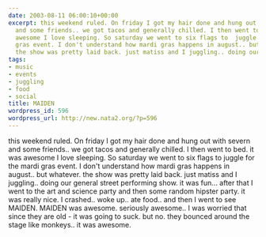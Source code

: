 ```yaml
---
date: 2003-08-11 06:00:10+00:00
excerpt: this weekend ruled. On friday I got my hair done and hung out with severn
  and some friends.. we got tacos and generally chilled. I then went to bed. it was
  awesome I love sleeping. So saturday we went to six flags to  juggle for the mardi
  gras event. I don't understand how mardi gras happens in august.. but whatever.
  the show was pretty laid back. just matiss and I juggling.. doing our general s...
tags:
- music
- events
- juggling
- food
- social
title: MAIDEN
wordpress_id: 596
wordpress_url: http://new.nata2.org/?p=596
---
```


this weekend ruled. On friday I got my hair done and hung out with severn and some friends.. we got tacos and generally chilled. I then went to bed. it was awesome I love sleeping. So saturday we went to six flags to  juggle for the mardi gras event. I don't understand how mardi gras happens in august.. but whatever. the show was pretty laid back. just matiss and I juggling.. doing our general street performing show. it was fun... after that I went to the art and science party and then some random hipster party. it was really nice. I crashed.. woke up.. ate food.. and then I went to see MAIDEN. MAIDEN was awesome. seriously awesome.. I was worried that since they are old - it was going to suck. but no. they bounced around the stage like monkeys.. it was awesome.